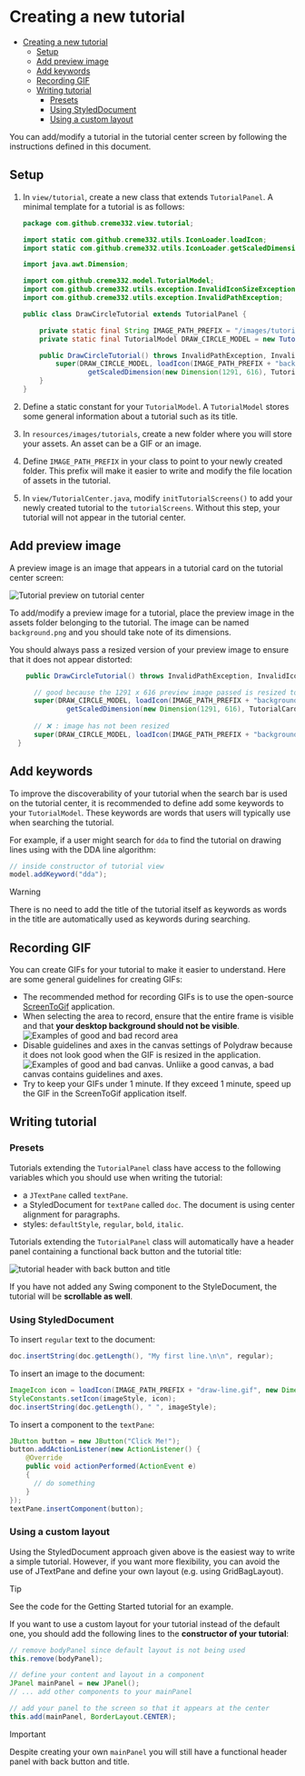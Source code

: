 # Creating a new tutorial

- [Creating a new tutorial](#creating-a-new-tutorial)
  - [Setup](#setup)
  - [Add preview image](#add-preview-image)
  - [Add keywords](#add-keywords)
  - [Recording GIF](#recording-gif)
  - [Writing tutorial](#writing-tutorial)
    - [Presets](#presets)
    - [Using StyledDocument](#using-styleddocument)
    - [Using a custom layout](#using-a-custom-layout)

You can add/modify a tutorial in the tutorial center screen by following the instructions defined in this document.

## Setup

1. In `view/tutorial`, create a new class that extends `TutorialPanel`. A minimal template for a tutorial is as follows:

   ```java
   package com.github.creme332.view.tutorial;

   import static com.github.creme332.utils.IconLoader.loadIcon;
   import static com.github.creme332.utils.IconLoader.getScaledDimension;

   import java.awt.Dimension;

   import com.github.creme332.model.TutorialModel;
   import com.github.creme332.utils.exception.InvalidIconSizeException;
   import com.github.creme332.utils.exception.InvalidPathException;

   public class DrawCircleTutorial extends TutorialPanel {

       private static final String IMAGE_PATH_PREFIX = "/images/tutorials/draw-circle/";
       private static final TutorialModel DRAW_CIRCLE_MODEL = new TutorialModel("Draw Circle");

       public DrawCircleTutorial() throws InvalidPathException, InvalidIconSizeException {
           super(DRAW_CIRCLE_MODEL, loadIcon(IMAGE_PATH_PREFIX + "background.png",
                   getScaledDimension(new Dimension(1291, 616), TutorialCard.IMAGE_DIMENSION)));
       }
   }
   ```

2. Define a static constant for your `TutorialModel`. A `TutorialModel` stores some general information about a tutorial such as its title.
3. In `resources/images/tutorials`, create a new folder where you will store your assets. An asset can be a GIF or an image.
4. Define `IMAGE_PATH_PREFIX` in your class to point to your newly created folder. This prefix will make it easier to write and modify the file location of assets in the tutorial.
5. In `view/TutorialCenter.java`, modify `initTutorialScreens()` to add your newly created tutorial to the `tutorialScreens`. Without this step, your tutorial will not appear in the tutorial center.

## Add preview image

A preview image is an image that appears in a tutorial card on the tutorial center screen:

![Tutorial preview on tutorial center](assets/tutorial-preview.png)

To add/modify a preview image for a tutorial, place the preview image in the assets folder belonging to the tutorial. The image can be named `background.png` and you should take note of its dimensions.

You should always pass a resized version of your preview image to ensure that it does not appear distorted:

  ```java
      public DrawCircleTutorial() throws InvalidPathException, InvalidIconSizeException {

        // good because the 1291 x 616 preview image passed is resized to match aspect ratio of tutorial card
        super(DRAW_CIRCLE_MODEL, loadIcon(IMAGE_PATH_PREFIX + "background.png",
                getScaledDimension(new Dimension(1291, 616), TutorialCard.IMAGE_DIMENSION)));
        
        // ❌ : image has not been resized
        super(DRAW_CIRCLE_MODEL, loadIcon(IMAGE_PATH_PREFIX + "background.png"));
    }
  ``` 

## Add keywords

To improve the discoverability of your tutorial when the search bar is used on the tutorial center, it is recommended to define add some keywords to your `TutorialModel`. These keywords are words that users will typically use when searching the tutorial.

For example, if a user might search for `dda` to find the tutorial on drawing lines using with the DDA line algorithm:

```java
// inside constructor of tutorial view
model.addKeyword("dda");
```

> [!WARNING]
> There is no need to add the title of the tutorial itself as keywords as words in the title are automatically used as keywords during searching. 

## Recording GIF

You can create GIFs for your tutorial to make it easier to understand. Here are some general guidelines for creating GIFs:
- The recommended method for recording GIFs is to use the open-source [ScreenToGif](https://www.screentogif.com/) application.
- When selecting the area to record, ensure that the entire frame is visible and that **your desktop background should not be visible**.
    ![Examples of good and bad record area](assets/good-vs-bad-record-area.png)
- Disable guidelines and axes in the canvas settings of Polydraw because it does not look good when the GIF is resized in the application.
    ![Examples of good and bad canvas. Unliike a good canvas, a bad canvas contains guidelines and axes.](assets/good-bad-canvas.png)
- Try to keep your GIFs under 1 minute. If they exceed 1 minute, speed up the GIF in the ScreenToGif application itself.

## Writing tutorial

### Presets

Tutorials extending the `TutorialPanel` class have access to the following variables which you should use when writing the tutorial:
- a `JTextPane` called `textPane`.
- a StyledDocument for `textPane` called `doc`. The document is using center alignment for paragraphs.
- styles: `defaultStyle`, `regular`, `bold`, `italic`.

Tutorials extending the `TutorialPanel` class will automatically have a header panel containing a functional back button and the tutorial title:

![tutorial header with back button and title](assets/tutorial-header.png)

If you have not added any Swing component to the StyleDocument, the tutorial will be **scrollable as well**.

### Using StyledDocument

To insert `regular` text to the document:

```java
doc.insertString(doc.getLength(), "My first line.\n\n", regular);
```

To insert an image to the document:

```java
ImageIcon icon = loadIcon(IMAGE_PATH_PREFIX + "draw-line.gif", new Dimension(1000, 593));
StyleConstants.setIcon(imageStyle, icon);
doc.insertString(doc.getLength(), " ", imageStyle);
```

To insert a component to the `textPane`:

```java
JButton button = new JButton("Click Me!"); 
button.addActionListener(new ActionListener() { 
    @Override
    public void actionPerformed(ActionEvent e) 
    { 
      // do something
    } 
}); 
textPane.insertComponent(button); 
```

### Using a custom layout

Using the StyledDocument approach given above is the easiest way to write a simple tutorial. However, if you want more flexibility, you can avoid the use of JTextPane and define your own layout (e.g. using GridBagLayout).

> [!TIP]
> See the code for the Getting Started tutorial for an example.

If you want to use a custom layout for your tutorial instead of the default one, you should add the following lines to the **constructor of your tutorial**:

```java
// remove bodyPanel since default layout is not being used
this.remove(bodyPanel);

// define your content and layout in a component
JPanel mainPanel = new JPanel();
// ... add other components to your mainPanel

// add your panel to the screen so that it appears at the center
this.add(mainPanel, BorderLayout.CENTER);
```


> [!IMPORTANT]
> Despite creating your own `mainPanel` you will still have a functional header panel with back button and title.